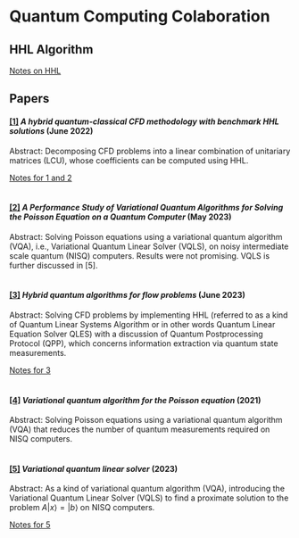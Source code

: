 # Quantum Computing Colaboration

## HHL Algorithm

[Notes on HHL](https://github.com/Weidsn/Quantum_Computing_Collaboration/blob/main/HHL.md)

## Papers

#### [[1]](https://github.com/Weidsn/Quantum_Computing_Collaboration/blob/main/A%20hybrid%20quantum-classical%20CFD%20methodology%20with%20benchmark%20HHL%20solutions.pdf) *A hybrid quantum-classical CFD methodology with benchmark HHL solutions* (June 2022)

Abstract: Decomposing CFD problems into a linear combination of unitariary matrices (LCU), whose coefficients can be computed using HHL. 

[Notes for 1 and 2](https://github.com/Weidsn/Quantum_Computing_Collaboration/blob/main/%5B1%5DHybrid_CFD.md) <br><br> 

#### [[2]](https://github.com/Weidsn/Quantum_Computing_Collaboration/blob/main/A%20hybrid%20quantum-classical%20CFD%20methodology%20with%20benchmark%20HHL%20solutions.pdf) *A Performance Study of Variational Quantum Algorithms for Solving the Poisson Equation on a Quantum Computer* (May 2023)

Abstract: Solving Poisson equations using a variational quantum algorithm (VQA), i.e., Variational Quantum Linear Solver (VQLS), on noisy intermediate scale quantum (NISQ) computers. Results were not promising. VQLS is further discussed in [5].<br><br> 

#### [[3]](https://github.com/Weidsn/Quantum_Computing_Collaboration/blob/main/Hybrid%20quantum%20algorithms%20for%20flow%20problems.pdf) *Hybrid quantum algorithms for flow problems* (June 2023)

Abstract: Solving CFD problems by implementing HHL (referred to as a kind of Quantum Linear Systems Algorithm or in other words Quantum Linear Equation Solver QLES) with a discussion of Quantum Postprocessing Protocol (QPP), which concerns information extraction via quantum state measurements. 

[Notes for 3](https://github.com/Weidsn/Quantum_Computing_Collaboration/blob/main/%5B3%5D%20Flow%20Problems.md)
<br><br>

#### [[4]](https://github.com/Weidsn/Quantum_Computing_Collaboration/blob/main/Variational%20quantum%20algorithm%20for%20the%20Poisson%20equation.pdf) *Variational quantum algorithm for the Poisson equation* (2021)

Abstract: Solving Poisson equations using a variational quantum algorithm (VQA) that reduces the number of quantum measurements required on NISQ computers. <br><br> 

#### [[5]](https://github.com/Weidsn/Quantum_Computing_Collaboration/blob/main/Variational%20quantum%20linear%20solver.pdf) *Variational quantum linear solver* (2023)

Abstract: As a kind of variational quantum algorithm (VQA), introducing the Variational Quantum Linear Solver (VQLS) to find a proximate solution to the problem $A {| x \rangle} = { |b \rangle}$ on NISQ computers.

[Notes for 5](https://github.com/Weidsn/Quantum_Computing_Collaboration/blob/main/%5B5%5D%20VQLS.md)


